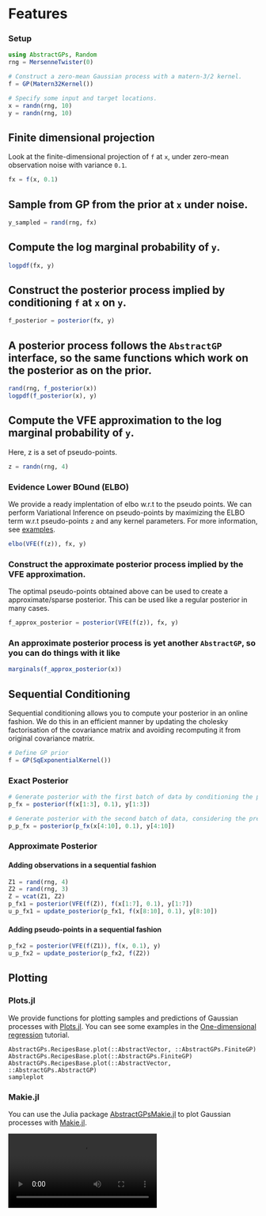 # Features

### Setup

```julia
using AbstractGPs, Random
rng = MersenneTwister(0)

# Construct a zero-mean Gaussian process with a matern-3/2 kernel.
f = GP(Matern32Kernel())

# Specify some input and target locations.
x = randn(rng, 10)
y = randn(rng, 10)
```

## Finite dimensional projection
Look at the finite-dimensional projection of `f` at `x`, under zero-mean observation noise with variance `0.1`.
```julia
fx = f(x, 0.1)
```

## Sample from GP from the prior at `x` under noise.
```julia
y_sampled = rand(rng, fx)
```

## Compute the log marginal probability of `y`.
```julia
logpdf(fx, y)
```

## Construct the posterior process implied by conditioning `f` at `x` on `y`.
```julia
f_posterior = posterior(fx, y)
```

## A posterior process follows the `AbstractGP` interface, so the same functions which work on the posterior as on the prior.

```julia
rand(rng, f_posterior(x))
logpdf(f_posterior(x), y)
```

## Compute the VFE approximation to the log marginal probability of `y`.
Here, z is a set of pseudo-points. 
```julia
z = randn(rng, 4)
```

### Evidence Lower BOund (ELBO)
We provide a ready implentation of elbo w.r.t to the pseudo points. We can perform Variational Inference on pseudo-points by maximizing the ELBO term w.r.t pseudo-points `z` and any kernel parameters. For more information, see [examples](https://github.com/JuliaGaussianProcesses/AbstractGPs.jl/tree/master/examples). 
```julia
elbo(VFE(f(z)), fx, y)
```

### Construct the approximate posterior process implied by the VFE approximation.
The optimal pseudo-points obtained above can be used to create a approximate/sparse posterior. This can be used like a regular posterior in many cases.
```julia
f_approx_posterior = posterior(VFE(f(z)), fx, y)
```

### An approximate posterior process is yet another `AbstractGP`, so you can do things with it like
```julia
marginals(f_approx_posterior(x))
```

## Sequential Conditioning 
Sequential conditioning allows you to compute your posterior in an online fashion. We do this in an efficient manner by updating the cholesky factorisation of the covariance matrix and avoiding recomputing it from original covariance matrix.

```julia
# Define GP prior
f = GP(SqExponentialKernel())
```

### Exact Posterior
```julia
# Generate posterior with the first batch of data by conditioning the prior on them.
p_fx = posterior(f(x[1:3], 0.1), y[1:3])

# Generate posterior with the second batch of data, considering the previous posterior `p_fx` as the prior.
p_p_fx = posterior(p_fx(x[4:10], 0.1), y[4:10])
```

### Approximate Posterior
#### Adding observations in a sequential fashion
```julia
Z1 = rand(rng, 4)
Z2 = rand(rng, 3)
Z = vcat(Z1, Z2)
p_fx1 = posterior(VFE(f(Z)), f(x[1:7], 0.1), y[1:7])
u_p_fx1 = update_posterior(p_fx1, f(x[8:10], 0.1), y[8:10])
```

#### Adding pseudo-points in a sequential fashion
```julia
p_fx2 = posterior(VFE(f(Z1)), f(x, 0.1), y)
u_p_fx2 = update_posterior(p_fx2, f(Z2))
```

## Plotting

### Plots.jl

We provide functions for plotting samples and predictions of Gaussian processes with [Plots.jl](https://github.com/JuliaPlots/Plots.jl). You can see some examples in the [One-dimensional regression](@ref) tutorial.

```@docs
AbstractGPs.RecipesBase.plot(::AbstractVector, ::AbstractGPs.FiniteGP)
AbstractGPs.RecipesBase.plot(::AbstractGPs.FiniteGP)
AbstractGPs.RecipesBase.plot(::AbstractVector, ::AbstractGPs.AbstractGP)
sampleplot
```

### Makie.jl

You can use the Julia package [AbstractGPsMakie.jl](https://github.com/JuliaGaussianProcesses/AbstractGPsMakie.jl) to plot Gaussian processes with [Makie.jl](https://github.com/JuliaPlots/Makie.jl).

![posterior animation](https://juliagaussianprocesses.github.io/AbstractGPsMakie.jl/stable/posterior_animation.mp4)
